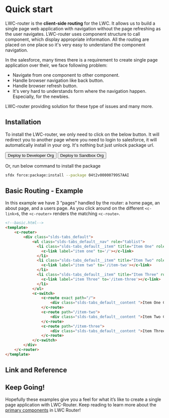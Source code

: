 # Quick start

LWC-router is the **client-side routing** for the LWC. It allows us to build a single page web application with navigation without the page refreshing as the user navigates. LWC-router uses component structure to call component, which display appropriate information. All the routing are placed on one place so it's very easy to understand the component navigation. 

In the salesforce, many times there is a requirement to create single page application over their, we face following problem:

* Navigate from one component to other component.
* Handle browser navigation like back button.
* Handle browser refresh button.
* It's very hard to understands form where the navigation happen. Especially, for the newbies.

LWC-router providing solution for these type of issues and many more.

## Installation

To install the LWC-router, we only need to click on the below button. It will redirect you to another page where you need to login to salesforce, it will automatically install in your org. It's nothing but just unlock package url.

<button type="button" class="btn btn-outline-primary"><i class="fab fa-salesforce"></i> Deploy to Developer Org</button>
<button type="button" class="btn btn-outline-primary"><i class="fab fa-salesforce"></i> Deploy to Sandbox Org</button>

Or, run below command to install the package
```bash
sfdx force:package:install --package 04t2v00000799S7AAI
```

## Basic Routing - Example

In this example we have 3 “pages” handled by the router: a home page, an about page, and a users page. As you click around on the different `<c-link>`s, the `<c-router>` renders the matching `<c-route>`.

```html
<!--basic.html-->
<template>
    <c-router>
        <div class="slds-tabs_default">
            <ul class="slds-tabs_default__nav" role="tablist">
              <li class="slds-tabs_default__item" title="Item One" role="presentation">
                <c-link label="item one" to='/'></c-link>
              </li>
              <li class="slds-tabs_default__item" title="Item Two" role="presentation">
                <c-link label="item two" to='/item-two'></c-link>
              </li>
              <li class="slds-tabs_default__item" title="Item Three" role="presentation">
                <c-link label="item Three" to='/item-three'></c-link>
              </li>
            </ul>
            <c-switch>
                <c-route exact path="/">
                    <div class="slds-tabs_default__content ">Item One Content</div>
                </c-route>
                <c-route path="/item-two">
                    <div class="slds-tabs_default__content ">Item Two Content</div>
                </c-route>
                <c-route path="/item-three">
                    <div class="slds-tabs_default__content ">Item Three Content</div>
                </c-route>
            </c-switch>
        </div>
    </c-router>
</template>
```


## Link and Reference


## Keep Going!

Hopefully these examples give you a feel for what it’s like to create a single page application with LWC-Router. Keep reading to learn more about the [primary components](primarycomponents.md) in LWC Router!
